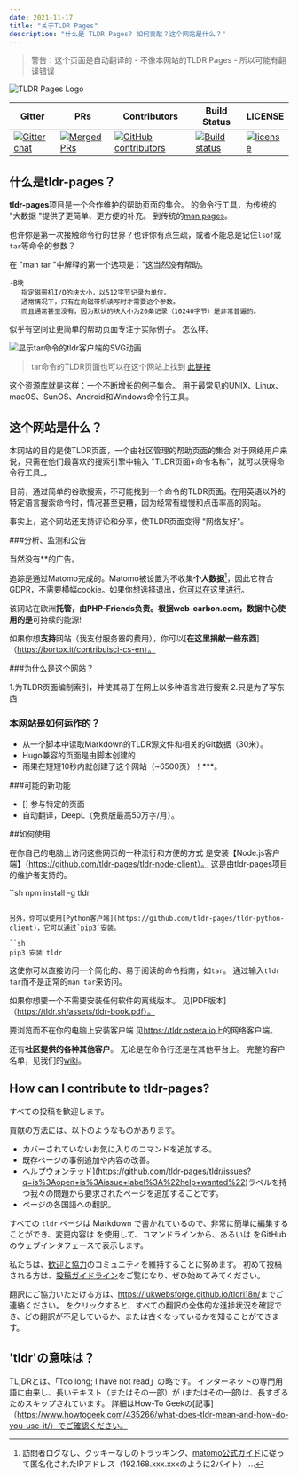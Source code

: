 ```yaml
---
date: 2021-11-17
title: "关于TLDR Pages"
description: "什么是 TLDR Pages? 如何贡献？这个网站是什么？"
---
```


> 警告：这个页面是自动翻译的 - 不像本网站的TLDR Pages - 所以可能有翻译错误

![TLDR Pages Logo](/tldr-logo.png)

|Gitter|PRs|Contributors|Build Status|LICENSE|
|---|---|---|---|---|
[![Gitter chat][gitter-image]][gitter-url]|[![Merged PRs][prs-merged-image]][prs-merged-url]|[![GitHub contributors][contributors-image]][contributors-url]|[![Build status][github-actions-image]][github-actions-url]|[![license][license-image]][license-url]

[github-actions-url]: https://github.com/tldr-pages/tldr/actions
[github-actions-image]: https://img.shields.io/github/workflow/status/tldr-pages/tldr/CI.svg
[gitter-url]: https://gitter.im/tldr-pages/tldr
[gitter-image]: https://img.shields.io/badge/chat-on_gitter-deeppink
[prs-merged-url]: https://github.com/tldr-pages/tldr/pulls?q=is:pr+is:merged
[prs-merged-image]: https://img.shields.io/github/issues-pr-closed-raw/tldr-pages/tldr.svg?label=merged+PRs&color=green
[contributors-url]: https://github.com/tldr-pages/tldr/graphs/contributors
[contributors-image]: https://img.shields.io/github/contributors-anon/tldr-pages/tldr.svg
[license-url]: https://github.com/tldr-pages/tldr/blob/main/LICENSE.md
[license-image]: https://img.shields.io/badge/license-CC_BY_4.0-blue.svg
</div>

## 什么是tldr-pages？

**tldr-pages**项目是一个合作维护的帮助页面的集合。
的命令行工具，为传统的 "大数据 "提供了更简单、更方便的补充。
到传统的[man pages](https://en.wikipedia.org/wiki/Man_page)。

也许你是第一次接触命令行的世界？也许你有点生疏，或者不能总是记住`lsof`或`tar`等命令的参数？

在 "man tar "中解释的第一个选项是："这当然没有帮助。

```
-B块
   指定磁带机I/O的块大小，以512字节记录为单位。
   通常情况下，只有在向磁带机读写时才需要这个参数。
   而且通常甚至没有，因为默认的块大小为20条记录（10240字节）是非常普遍的。
```

似乎有空间让更简单的帮助页面专注于实际例子。
怎么样。

![显示tar命令的tldr客户端的SVG动画](/tldr-tar.svg)

> tar命令的TLDR页面也可以在这个网站上找到 [此链接]("https://tldr.bortox.it/content/common/tar")

这个资源库就是这样：一个不断增长的例子集合。
用于最常见的UNIX、Linux、macOS、SunOS、Android和Windows命令行工具。

## 这个网站是什么？

本网站的目的是使TLDR页面，一个由社区管理的帮助页面的集合
对于网络用户来说，只需在他们最喜欢的搜索引擎中输入 "TLDR页面+命令名称"，就可以获得命令行工具_。

目前，通过简单的谷歌搜索，不可能找到一个命令的TLDR页面。在用英语以外的特定语言搜索命令时，情况甚至更糟，因为经常有缓慢和点击率高的网站。

事实上，这个网站还支持评论和分享，使TLDR页面变得 "网络友好"。

###分析、监测和公告

当然没有**的广告。

追踪是通过Matomo完成的。Matomo被设置为不收集**个人数据**[^1]，因此它符合GDPR，不需要横幅cookie。如果你想选择退出，[你可以在这里进行](https://stats.bortox.it/index.php?module=CoreAdminHome&action=optOut&language=it)。

该网站在欧洲**托管，由PHP-Friends负责。根据web-carbon.com，数据中心使用的是**可持续的能源!

如果你想**支持**网站（我支付服务器的费用），你可以[**在这里捐献一些东西**]（https://bortox.it/contribuisci-cs-en）。

###为什么是这个网站？

1.为TLDR页面编制索引，并使其易于在网上以多种语言进行搜索
2.只是为了写东西

### 本网站是如何运作的？

* 从一个脚本中读取Markdown的TLDR源文件和相关的Git数据（30米）。
* Hugo兼容的页面是由脚本创建的
* 雨果在短短10秒内就创建了这个网站（~6500页）！***。

###可能的新功能

- [] 参与特定的页面
- 自动翻译，DeepL（免费版最高50万字/月）。


##如何使用

在你自己的电脑上访问这些网页的一种流行和方便的方式
是安装【Node.js客户端】（https://github.com/tldr-pages/tldr-node-client）。
这是由tldr-pages项目的维护者支持的。

``sh
npm install -g tldr
```

另外，你可以使用[Python客户端](https://github.com/tldr-pages/tldr-python-client)，它可以通过`pip3`安装。

``sh
pip3 安装 tldr
```

这使你可以直接访问一个简化的、易于阅读的命令指南，如`tar`。
通过输入`tldr tar`而不是正常的`man tar`来访问。

如果你想要一个不需要安装任何软件的离线版本。
见[PDF版本]（https://tldr.sh/assets/tldr-book.pdf）。

要浏览而不在你的电脑上安装客户端
见<https://tldr.ostera.io>上的网络客户端。

还有**社区提供的各种其他客户**。
无论是在命令行还是在其他平台上。
完整的客户名单，见我们的[wiki](https://github.com/tldr-pages/tldr/wiki/tldr-pages-clients)。


## How can I contribute to tldr-pages?

すべての投稿を歓迎します。

貢献の方法には、以下のようなものがあります。

- カバーされていないお気に入りのコマンドを追加する。
- 既存ページの事例追加や内容の改善。
- ヘルプウォンテッド](https://github.com/tldr-pages/tldr/issues?q=is%3Aopen+is%3Aissue+label%3A%22help+wanted%22)ラベルを持つ我々の問題から要求されたページを追加することです。
- ページの各国語への翻訳。

すべての `tldr` ページは Markdown で書かれているので、非常に簡単に編集することができ、変更内容は
を使用して、コマンドラインから、あるいは
をGitHubのウェブインタフェースで表示します。

私たちは、[歓迎と協力](GOVERNANCE.md)のコミュニティを維持することに努めます。
初めて投稿される方は、[投稿ガイドライン](CONTRIBUTING.md)をご覧になり、ぜひ始めてみてください。

翻訳にご協力いただける方は、<https://lukwebsforge.github.io/tldri18n/>までご連絡ください。
をクリックすると、すべての翻訳の全体的な進捗状況を確認でき、どの翻訳が不足しているか、または古くなっているかを知ることができます。

## 'tldr'の意味は？

TL;DRとは、「Too long; I have not read」の略です。
インターネットの専門用語に由来し、長いテキスト（またはその一部）が
(またはその一部)は、長すぎるためスキップされています。
詳細はHow-To Geekの[記事]（https://www.howtogeek.com/435266/what-does-tldr-mean-and-how-do-you-use-it/）でご確認ください。

[^1]: 訪問者ログなし、クッキーなしのトラッキング、[matomo公式ガイド](https://matomo.org/faq/new-to-piwik/how-do-i-use-matomo-analytics-without-consent-or-cookie-banner/)に従って匿名化されたIPアドレス（192.168.xxx.xxxのように2バイト） ... 